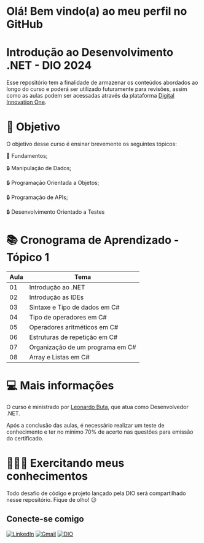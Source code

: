 # Olá! Bem vindo(a) ao meu perfil no GitHub

# **Introdução ao Desenvolvimento .NET - DIO 2024**

Esse repositório tem a finalidade de armazenar os conteúdos abordados ao longo do curso e poderá ser utilizado futuramente para revisões, assim como as aulas podem ser acessadas através da plataforma [Digital Innovation One](https://www.dio.me/).

# 🎯 Objetivo

O objetivo desse curso é ensinar brevemente os seguintes tópicos: 

📖 Fundamentos; 

🔒 Manipulação de Dados;

🔒 Programação Orientada a Objetos;

🔒 Programação de APIs;

🔒 Desenvolvimento Orientado a Testes 

# 📚 Cronograma de Aprendizado - Tópico 1

| Aula | Tema |
|------|------|
| 01 | Introdução ao .NET |
| 02 | Introdução as IDEs |
| 03 | Sintaxe e Tipo de dados em C# |
| 04 | Tipo de operadores em C# |
| 05 | Operadores aritméticos em C# |
| 06 | Estruturas de repetição em C# |
| 07 | Organização de um programa em C# |
| 08 | Array e Listas em C# |

# 💻 Mais informações

O curso é ministrado por [Leonardo Buta]("https://github.com/leonardo-buta), que atua como Desenvolvedor .NET.

Após a conclusão das aulas, é necessário realizar um teste de conhecimento e ter no mínimo 70% de acerto nas questões para emissão do certificado.

# 👩🏽‍💻 Exercitando meus conhecimentos

Todo desafio de código e projeto lançado pela DIO será compartilhado nesse repositório. Fique de olho! 😉


## Conecte-se comigo

[![LinkedIn](https://img.shields.io/badge/LinkedIn-0077B5?style=for-the-badge&logo=linkedin&logoColor=white)](https://www.linkedin.com/in/nathalia-gabriele-miranda-de-castro)     [![Gmail](https://img.shields.io/badge/Gmail-E94D5F?style=for-the-badge&logo=gmail&logoColor=white)](mailto:nathy.gmc92@gmail.com)     [![DIO](https://img.shields.io/badge/-Meu%20Perfil%20na%20DIO-100000?style=for-the-badge)](https://dio.me/users/nathalia_gmc)
